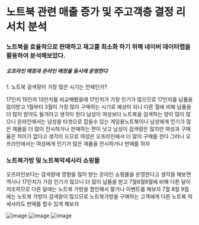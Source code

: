 <h1> 노트북 관련 매출 증가 및 주고객층 결정 리서치 분석 </h1>


<h3>노트북을 효율적으로 판매하고 재고를 최소화 하기 위해 네이버 데이터랩을 활용하여 분석해보았다.</h3>

 
 <h5>오프라인 매장과 온라인 매장을 동시에 운영한다</h5>
<p>1. 노트북 검색량이 가장 많은 시기는 언제인가?</p>

 
17인치 15인치 13인치를 비교해봤을때 17인치가 가장 인기가 많으므로 17인치를 납품을 많이받고 1월부터 3월이 가장 많이 구매하는 시기로 예상이 되니 다른 월에 비해 납품을 더 많이 받아도 될거라고 생각이 된다
남성이 여성보다 노트북을 검색하는 양이 많이 많으니 온라인에서는 남성을 타겟으로 잡을수 있는 게임용노트북이나 남성에게 인기가 많은 제품을
더 많이 전시하거나 판매하는 편이 낫고 남성이 검색량은 많지만 여성과 구매율은 차이가 없다고 생각이 드므로 여성은 오프라인에서 더 많이 구매를 한다 그러니 오프라인에서는 여성에게 인기가 많은 제품을 전시하거나 판매를 하자</p>

<h3>노트북가방 및 노트북악세사리 쇼핑몰</h3>
<p>오프라인보다는 검색량에 영향을 많이 받는 온라인 쇼핑몰을 운영한다고 생각을 해보면 역시나 17인치가 가장 인기가 많으니
더 많이 납품을 받고 7월8월9월에 비해 다른 달이 저조하므로 다른 달에는 노트북 가방을 할인해서 팔거나 이벤트를 해보자
7월 8월 9월에는 노트북 가방이 검색량이 많으므로 노트북가방을 구매하는 고객에게 다른 노트북 악세사리도 판매를 할수 있게 해보자
 
</p>
 


![image](https://user-images.githubusercontent.com/122436372/219250405-a5c7118a-50ab-4a8f-8c76-69216f22c4f4.png)
![image](https://user-images.githubusercontent.com/122436372/219250465-f15d9128-5f96-45e2-ab83-98c0381f51d5.png)
![image](https://user-images.githubusercontent.com/122436372/219250520-c0961d16-a156-479e-87b0-7c414e3a9f05.png)
